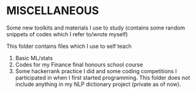 # MISCELLANEOUS 
Some new toolkits and materials I use to study (contains some random snippets of codes which I refer to/wrote myself) 

 This folder contains files which I use to self teach 
 
 1. Basic ML/stats 
 2. Codes for my Finance final honours school course 
 3. Some hackerrank practice I did and some coding competitions I participated in when I first started programming. 
 This folder does not include anything in my NLP dictionary project (private as of now). 
 

